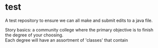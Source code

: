 # test
A test repository to ensure we can all make and submit edits to a java file.

Story basics:
a community college where the primary objective is to finish the degree of your choosing.  
Each degree will have an assortment of 'classes' that contain 
